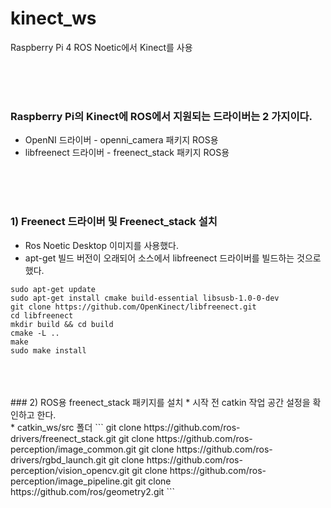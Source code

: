 # kinect_ws
Raspberry Pi 4 ROS Noetic에서 Kinect를 사용




<br><br><br>
### Raspberry Pi의 Kinect에 ROS에서 지원되는 드라이버는 2 가지이다.
*  OpenNI 드라이버 - openni_camera 패키지 ROS용 
*  libfreenect 드라이버 - freenect_stack 패키지 ROS용 


<br>
<br>
<br>


### 1) Freenect 드라이버 및 Freenect_stack 설치 
* Ros Noetic Desktop 이미지를 사용했다.
* apt-get 빌드 버전이 오래되어 소스에서 libfreenect 드라이버를 빌드하는 것으로 했다.




```
sudo apt-get update
sudo apt-get install cmake build-essential libsusb-1.0-0-dev
git clone https://github.com/OpenKinect/libfreenect.git
cd libfreenect
mkdir build && cd build
cmake -L ..
make
sudo make install
```




<br>
<br>
<br>
### 2) ROS용 freenect_stack 패키지를 설치
* 시작 전 catkin 작업 공간 설정을 확인하고 한다.


<br>
 * catkin_ws/src 폴더
```
git clone https://github.com/ros-drivers/freenect_stack.git
git clone https://github.com/ros-perception/image_common.git
git clone https://github.com/ros-drivers/rgbd_launch.git
git clone https://github.com/ros-perception/vision_opencv.git
git clone https://github.com/ros-perception/image_pipeline.git
git clone https://github.com/ros/geometry2.git
```











